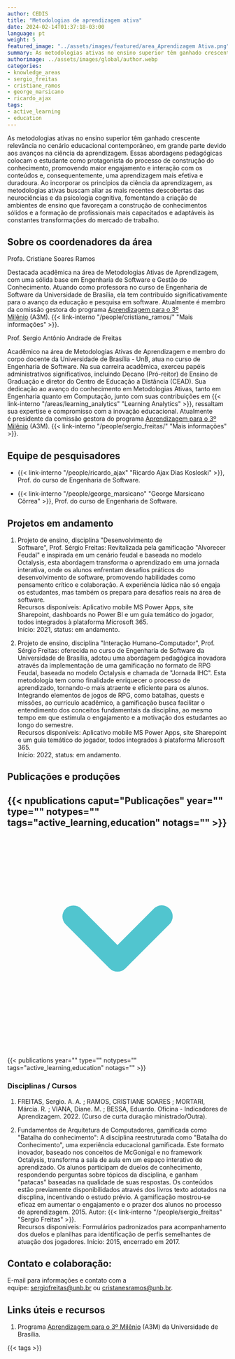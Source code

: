 ```yaml
---
author: CEDIS
title: "Metodologias de aprendizagem ativa"
date: 2024-02-14T01:37:18-03:00
language: pt
weight: 5
featured_image: "../assets/images/featured/area_Aprendizagem Ativa.png"
summary: As metodologias ativas no ensino superior têm ganhado crescente relevância no cenário educacional contemporâneo, em grande parte devido aos avanços na ciência da aprendizagem. Essas abordagens pedagógicas colocam o estudante como protagonista do processo de construção do conhecimento.
authorimage: ../assets/images/global/author.webp
categories:
- knowledge_areas
- sergio_freitas
- cristiane_ramos
- george_marsicano
- ricardo_ajax
tags: 
- active_learning
- education
---
```

As metodologias ativas no ensino superior têm ganhado crescente relevância no cenário educacional contemporâneo, em grande parte devido aos avanços na ciência da aprendizagem. Essas abordagens pedagógicas colocam o estudante como protagonista do processo de construção do conhecimento, promovendo maior engajamento e interação com os conteúdos e, consequentemente, uma aprendizagem mais efetiva e duradoura. Ao incorporar os princípios da ciência da aprendizagem, as metodologias ativas buscam aliar as mais recentes descobertas das neurociências e da psicologia cognitiva, fomentando a criação de ambientes de ensino que favoreçam a construção de conhecimentos sólidos e a formação de profissionais mais capacitados e adaptáveis às constantes transformações do mercado de trabalho.

## Sobre os coordenadores da área

Profa. Cristiane Soares Ramos

Destacada acadêmica na área de Metodologias Ativas de Aprendizagem, com uma sólida base em Engenharia de Software e Gestão do Conhecimento. Atuando como professora no curso de Engenharia de Software da Universidade de Brasília, ela tem contribuído significativamente para o avanço da educação e pesquisa em software. Atualmente é membro da comissão gestora do programa [Aprendizagem para o 3º Milênio](http://a3m.unb.br/) (A3M). {{< link-interno "/people/cristiane_ramos/" "Mais informações" >}}.

Prof. Sergio Antônio Andrade de Freitas

Acadêmico na área de Metodologias Ativas de Aprendizagem e membro do corpo docente da Universidade de Brasília - UnB, atua no curso de Engenharia de Software. Na sua carreira acadêmica, exerceu papéis administrativos significativos, incluindo Decano (Pró-reitor) de Ensino de Graduação e diretor do Centro de Educação a Distância (CEAD). Sua dedicação ao avanço do conhecimento em Metodologias Ativas, tanto em Engenharia quanto em Computação, junto com suas contribuições em {{< link-interno "/areas/learning_analytics" "Learning Analytics" >}}, ressaltam sua expertise e compromisso com a inovação educacional​​. Atualmente é presidente da comissão gestora do programa [Aprendizagem para o 3º Milênio](http://a3m.unb.br/) (A3M). {{< link-interno "/people/sergio_freitas/" "Mais informações" >}}.

## Equipe de pesquisadores

- {{< link-interno "/people/ricardo_ajax" "Ricardo Ajax Dias Kosloski" >}}, Prof. do curso de Engenharia de Software.
    
- {{< link-interno "/people/george_marsicano" "George Marsicano Côrrea" >}}, Prof. do curso de Engenharia de Software.
    

## Projetos em andamento

1. Projeto de ensino, disciplina "Desenvolvimento de Software", Prof. Sérgio Freitas: Revitalizada pela gamificação "Alvorecer Feudal" e inspirada em um cenário feudal e baseada no modelo Octalysis, esta abordagem transforma o aprendizado em uma jornada interativa, onde os alunos enfrentam desafios práticos do desenvolvimento de software, promovendo habilidades como pensamento crítico e colaboração. A experiência lúdica não só engaja os estudantes, mas também os prepara para desafios reais na área de software.  
    Recursos disponíveis: Aplicativo mobile MS Power Apps, site Sharepoint, dashboards no Power BI e um guia temático do jogador, todos integrados à plataforma Microsoft 365.  
    Início: 2021, status: em andamento.
    
2. Projeto de ensino, disciplina "Interação Humano-Computador", Prof. Sérgio Freitas: oferecida no curso de Engenharia de Software da Universidade de Brasília, adotou uma abordagem pedagógica inovadora através da implementação de uma gamificação no formato de RPG Feudal, baseada no modelo Octalysis e chamada de "Jornada IHC". Esta metodologia tem como finalidade enriquecer o processo de aprendizado, tornando-o mais atraente e eficiente para os alunos. Integrando elementos de jogos de RPG, como batalhas, quests e missões, ao currículo acadêmico, a gamificação busca facilitar o entendimento dos conceitos fundamentais da disciplina, ao mesmo tempo em que estimula o engajamento e a motivação dos estudantes ao longo do semestre.  
    Recursos disponíveis: Aplicativo mobile MS Power Apps, site Sharepoint e um guia temático do jogador, todos integrados à plataforma Microsoft 365.   
    Início: 2022, status: em andamento.
    

## Publicações e produções

<div id="npublications-section" x-data="{ showPublications: false }">
    <h2 id="npublications-title" @click="showPublications = !showPublications" class="text-xl font-bold mb-2 cursor-pointer flex items-center text-primary-900">
      {{< npublications caput="Publicações" year="" type="" notypes="" tags="active_learning,education" notags="" >}}
      <svg :class="{'rotate-0': !showPublications, 'rotate-180': showPublications}" class="ml-2 h-5 w-5 transform transition-transform duration-200" xmlns="http://www.w3.org/2000/svg" viewBox="0 0 20 20" fill="#51C5CF"><path fill-rule="evenodd" d="M5.293 7.293a1 1 0 011.414 0L10 10.586l3.293-3.293a1 1 0 111.414 1.414l-4 4a1 1 0 01-1.414 0l-4-4a1 1 0 010-1.414z" clip-rule="evenodd" /></svg>
    </h2>
    <div x-show="showPublications" x-cloak>
      {{< publications year="" type="" notypes="" tags="active_learning,education" notags="" >}} 
    </div>
</div>
    

### Disciplinas / Cursos

1. FREITAS, Sergio. A. A. ; RAMOS, CRISTIANE SOARES ; MORTARI, Márcia. R. ; VIANA, Diane. M. ; BESSA, Eduardo. Oficina - Indicadores de Aprendizagem. 2022. (Curso de curta duração ministrado/Outra).
    
2. Fundamentos de Arquitetura de Computadores, gamificada como "Batalha do conhecimento": A disciplina reestruturada como "Batalha do Conhecimento", uma experiência educacional gamificada. Este formato inovador, baseado nos conceitos de McGonigal e no framework Octalysis, transforma a sala de aula em um espaço interativo de aprendizado. Os alunos participam de duelos de conhecimento, respondendo perguntas sobre tópicos da disciplina, e ganham "patacas" baseadas na qualidade de suas respostas. Os conteúdos estão previamente disponibilidados através dos livros texto adotados na discplina, incentivando o estudo prévio. A gamificação mostrou-se eficaz em aumentar o engajamento e o prazer dos alunos no processo de aprendizagem​​​​. 2015. Autor: {{< link-interno "/people/sergio_freitas" "Sergio Freitas" >}}.  
    Recursos disponíveis: Formulários padronizados para acompanhamento dos duelos e planilhas para identificação de perfis semelhantes de atuação dos jogadores. Início: 2015, encerrado em 2017.
    

## Contato e colaboração:

E-mail para informações e contato com a equipe: [sergiofreitas@unb.br](mailto:sergiofreitas@unb.br) ou [cristanesramos@unb.br](mailto:cristanesramos@unb.br).

## Links úteis e recursos

1. Programa [Aprendizagem para o 3º Milênio](http://a3m.unb.br/) (A3M) da Universidade de Brasília.

{{< tags >}}